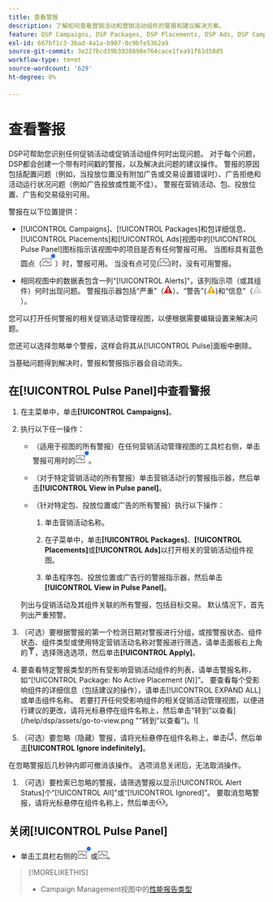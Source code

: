 ```yaml
---
title: 查看警报
description: 了解如何查看营销活动和营销活动组件的警报和建议解决方案。
feature: DSP Campaigns, DSP Packages, DSP Placements, DSP Ads, DSP Campaign Data Views
exl-id: 667bf1c3-3bad-4a1a-b907-0c9bfe5362a9
source-git-commit: 3e227bcd39b3928898e764cace1fea91f61d58d5
workflow-type: tm+mt
source-wordcount: '629'
ht-degree: 0%

---
```


# 查看警报

DSP可帮助您识别任何促销活动或促销活动组件何时出现问题。 对于每个问题，DSP都会创建一个带有时间戳的警报，以及解决此问题的建议操作。 警报的原因包括配置问题（例如，当投放位置没有附加广告或交易设置错误时）、广告拒绝和活动运行状况问题（例如广告投放或性能不佳）。 警报在营销活动、包、投放位置、广告和交易级别可用。

警报在以下位置提供：

* [!UICONTROL Campaigns]、[!UICONTROL Packages]和包详细信息、[!UICONTROL Placements]和[!UICONTROL Ads]视图中的[!UICONTROL Pulse Panel]图标指示该视图中的项目是否有任何警报可用。 当图标具有蓝色圆点（![警报可用时的Pulse面板图标](/help/dsp/assets/alerts-panel.png "警报可用时的Pulse面板图标")）时，警报可用。 当没有点可见(![无可用警报时的Pulse Panel图标](/help/dsp/assets/alerts-panel-empty.png "无可用警报时的Pulse Panel图标"))时，没有可用警报。

* 相同视图中的数据表包含一列“[!UICONTROL Alerts]”，该列指示项（或其组件）何时出现问题。 警报指示器包括“严重”（![严重](/help/dsp/assets/indicator-critical.png "严重")）、“警告”(![警告](/help/dsp/assets/indicator-warning.png "警告"))和“信息”（![信息](/help/dsp/assets/indicator-information.png "信息")）。

您可以打开任何警报的相关促销活动管理视图，以便根据需要编辑设置来解决问题。

您还可以选择忽略单个警报，这样会将其从[!UICONTROL Pulse]面板中删除。

当基础问题得到解决时，警报和警报指示器会自动消失。

## 在[!UICONTROL Pulse Panel]中查看警报

1. 在主菜单中，单击&#x200B;**[!UICONTROL Campaigns]**。

1. 执行以下任一操作：

   * （适用于视图的所有警报）在任何营销活动管理视图的工具栏右侧，单击警报可用时的![Pulse面板图标](/help/dsp/assets/alerts-panel.png "警报可用时的Pulse面板图标")。

   * （对于特定营销活动的所有警报）单击营销活动行的警报指示器，然后单击&#x200B;**[!UICONTROL View in Pulse panel]**。

   * （针对特定包、投放位置或广告的所有警报）执行以下操作：

      1. 单击营销活动名称。

      1. 在子菜单中，单击&#x200B;**[!UICONTROL Packages]**、**[!UICONTROL Placements]**&#x200B;或&#x200B;**[!UICONTROL Ads]**&#x200B;以打开相关的营销活动组件视图。

      1. 单击程序包、投放位置或广告行的警报指示器，然后单击&#x200B;**[!UICONTROL View in Pulse Panel]**。

   列出与促销活动及其组件关联的所有警报，包括目标交易。 默认情况下，首先列出严重预警。

1. （可选）要根据警报的第一个检测日期对警报进行分组，或按警报状态、组件状态、组件类型或使用特定营销活动名称对警报进行筛选，请单击面板右上角的![筛选按钮](/help/dsp/assets/filter.png)，选择筛选选项，然后单击&#x200B;**[!UICONTROL Apply]**。

1. 要查看特定警报类型的所有受影响营销活动组件的列表，请单击警报名称，如“[!UICONTROL Package: No Active Placement (*N*)]”。 要查看每个受影响组件的详细信息（包括建议的操作），请单击[!UICONTROL EXPAND ALL]或单击组件名称。 若要打开任何受影响组件的相关促销活动管理视图，以便进行建议的更改，请将光标悬停在组件名称上，然后单击“转到”以查看](/help/dsp/assets/go-to-view.png "“转到”以查看")。![

1. （可选）要忽略（隐藏）警报，请将光标悬停在组件名称上，单击![忽略](/help/dsp/assets/alert-ignore.png "忽略")，然后单击&#x200B;**[!UICONTROL Ignore indefinitely]**。<!-- **[!UICONTROL Ignore alert for three days]**, **[!UICONTROL Ignore alert until next check]**, or **[!UICONTROL Ignore indefinitely] -->

在忽略警报后几秒钟内即可撤消该操作。 选项消息关闭后，无法取消操作。

1. （可选）要检索已忽略的警报，请筛选警报以显示[!UICONTROL Alert Status]个“[!UICONTROL All]”或“[!UICONTROL Ignored]”。 要取消忽略警报，请将光标悬停在组件名称上，然后单击![取消忽略](/help/dsp/assets/alert-un-ignore.png "取消忽略")。

## 关闭[!UICONTROL Pulse Panel]

* 单击工具栏右侧的![警报可用时Pulse面板图标](/help/dsp/assets/alerts-panel.png "警报可用时Pulse面板图标")或![无可用警报时的Pulse Panel图标](/help/dsp/assets/alerts-panel-empty.png "无可用警报时的Pulse Panel图标")。

>[!MORELIKETHIS]
>
>* Campaign Management视图中的[性能报告类型](campaign-reports-about.md)
